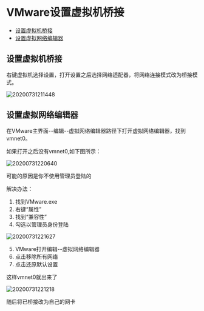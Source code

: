 # VMware设置虚拟机桥接
<!-- TOC -->

- [设置虚拟机桥接](#设置虚拟机桥接)
- [设置虚拟网络编辑器](#设置虚拟网络编辑器)

<!-- /TOC -->


## 设置虚拟机桥接

右键虚拟机选择设置，打开设置之后选择网络适配器，将网络连接模式改为桥接模式。

![20200731211448](https://cdn.jsdelivr.net/gh/leiyu1997/PicBed@master/blogs/pictures/20200731211448.png)

## 设置虚拟网络编辑器

在VMware主界面--编辑--虚拟网络编辑器路径下打开虚拟网络编辑器，找到vmnet0。

如果打开之后没有vmnet0,如下图所示：

![20200731220640](https://cdn.jsdelivr.net/gh/leiyu1997/PicBed@master/blogs/pictures/20200731220640.png)

可能的原因是你不使用管理员登陆的

解决办法：

1. 找到VMware.exe
2. 右键“属性”
3. 找到“兼容性”
4. 勾选以管理员身份登陆

![20200731221627](https://cdn.jsdelivr.net/gh/leiyu1997/PicBed@master/blogs/pictures/20200731221627.png)

5. VMware打开编辑--虚拟网络编辑器
6. 点击移除所有网络
7. 点击还原默认设置

这样vmnet0就出来了

![20200731221218](https://cdn.jsdelivr.net/gh/leiyu1997/PicBed@master/blogs/pictures/20200731221218.png)

随后将已桥接改为自己的网卡



